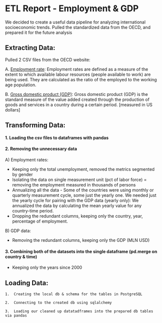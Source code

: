# ETL Report - Employment & GDP

We decided to create a useful data pipeline for analyzing international socioeconomic trends. Pulled the standardized data from the OECD, and prepared it for the future analysis

## Extracting Data:

Pulled 2 CSV files from the OECD website:
    

A.  [Employment rate](https://data.oecd.org/emp/employment-rate.htm): Employment rates are defined as a measure of the extent to which available labour resources (people available to work) are being used. They are calculated as the ratio of the employed to the working age population.
    
B.  [Gross domestic product (GDP)](https://data.oecd.org/gdp/gross-domestic-product-gdp.htm): Gross domestic product (GDP) is the standard measure of the value added created through the production of goods and services in a country during a certain period. [measured in US dollars]
    

## Transforming Data:

#### 1.  Loading the csv files to dataframes with pandas
    
#### 2.  Removing the unnecessary data
    

A)  Employment rates:
    
 -   Keeping only the total unemployment, removed the metrics segmented by gender
 -   Isolating the data on single measurement unit (pct of labor force) = removing the employment measured in thousands of persons
 -   Annualizing all the data
    -  Some of the countries were using monthly or quarterly measurement cycle, some just the yearly one. We needed just the yearly cycle for pairing with the GDP data (yearly only): We annualized the data by calculating the mean yearly value for any country-time period.
 - Dropping the redundant columns, keeping only the country, year, percentage of employment.
    

B)  GDP data:
    
- Removing the redundant columns, keeping only the GDP (MLN USD)
    

#### 3.  Combining both of the datasets into the single dataframe (pd.merge on country & time)
    
-  Keeping only the years since 2000
    

## Loading Data:

    1.  Creating the local db & schema for the tables in PostgreSQL
    
    2.  Connecting to the created db using sqlalchemy
    
    3.  Loading our cleaned up datatadframes into the prepared db tables via pandas

